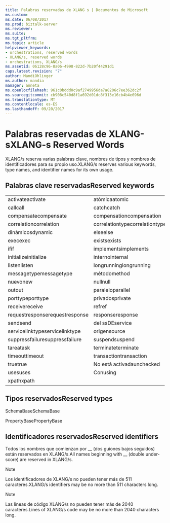 ```yaml
---
title: Palabras reservadas de XLANG s | Documentos de Microsoft
ms.custom: 
ms.date: 06/08/2017
ms.prod: biztalk-server
ms.reviewer: 
ms.suite: 
ms.tgt_pltfrm: 
ms.topic: article
helpviewer_keywords:
- orchestrations, reserved words
- XLANG/s, reserved words
- orchestrations, XLANG/s
ms.assetid: 06128c96-8a06-4998-822d-7b20f44291d1
caps.latest.revision: "7"
author: MandiOhlinger
ms.author: mandia
manager: anneta
ms.openlocfilehash: 961c0bddd0c9af2749956da7a8206c7ee362dc2f
ms.sourcegitcommit: cb908c540d8f1a692d01dc8f313e16cb4b4e696d
ms.translationtype: MT
ms.contentlocale: es-ES
ms.lasthandoff: 09/20/2017
---
```

# <a name="xlang-s-reserved-words"></a><span data-ttu-id="8b760-102">Palabras reservadas de XLANG-s</span><span class="sxs-lookup"><span data-stu-id="8b760-102">XLANG-s Reserved Words</span></span>
<span data-ttu-id="8b760-103">XLANG/s reserva varias palabras clave, nombres de tipos y nombres de identificadores para su propio uso.</span><span class="sxs-lookup"><span data-stu-id="8b760-103">XLANG/s reserves various keywords, type names, and identifier names for its own usage.</span></span>  
  
## <a name="reserved-keywords"></a><span data-ttu-id="8b760-104">Palabras clave reservadas</span><span class="sxs-lookup"><span data-stu-id="8b760-104">Reserved keywords</span></span>  
  
||||  
|-|-|-|  
|<span data-ttu-id="8b760-105">activate</span><span class="sxs-lookup"><span data-stu-id="8b760-105">activate</span></span>|<span data-ttu-id="8b760-106">atómica</span><span class="sxs-lookup"><span data-stu-id="8b760-106">atomic</span></span>|<span data-ttu-id="8b760-107">body</span><span class="sxs-lookup"><span data-stu-id="8b760-107">body</span></span>|  
|<span data-ttu-id="8b760-108">call</span><span class="sxs-lookup"><span data-stu-id="8b760-108">call</span></span>|<span data-ttu-id="8b760-109">catch</span><span class="sxs-lookup"><span data-stu-id="8b760-109">catch</span></span>|<span data-ttu-id="8b760-110">activado</span><span class="sxs-lookup"><span data-stu-id="8b760-110">checked</span></span>|  
|<span data-ttu-id="8b760-111">compensate</span><span class="sxs-lookup"><span data-stu-id="8b760-111">compensate</span></span>|<span data-ttu-id="8b760-112">compensation</span><span class="sxs-lookup"><span data-stu-id="8b760-112">compensation</span></span>|<span data-ttu-id="8b760-113">construct</span><span class="sxs-lookup"><span data-stu-id="8b760-113">construct</span></span>|  
|<span data-ttu-id="8b760-114">correlation</span><span class="sxs-lookup"><span data-stu-id="8b760-114">correlation</span></span>|<span data-ttu-id="8b760-115">correlationtype</span><span class="sxs-lookup"><span data-stu-id="8b760-115">correlationtype</span></span>|<span data-ttu-id="8b760-116">delay</span><span class="sxs-lookup"><span data-stu-id="8b760-116">delay</span></span>|  
|<span data-ttu-id="8b760-117">dinámicos</span><span class="sxs-lookup"><span data-stu-id="8b760-117">dynamic</span></span>|<span data-ttu-id="8b760-118">else</span><span class="sxs-lookup"><span data-stu-id="8b760-118">else</span></span>|<span data-ttu-id="8b760-119">excepciones</span><span class="sxs-lookup"><span data-stu-id="8b760-119">exceptions</span></span>|  
|<span data-ttu-id="8b760-120">exec</span><span class="sxs-lookup"><span data-stu-id="8b760-120">exec</span></span>|<span data-ttu-id="8b760-121">exists</span><span class="sxs-lookup"><span data-stu-id="8b760-121">exists</span></span>|<span data-ttu-id="8b760-122">false</span><span class="sxs-lookup"><span data-stu-id="8b760-122">false</span></span>|  
|<span data-ttu-id="8b760-123">if</span><span class="sxs-lookup"><span data-stu-id="8b760-123">if</span></span>|<span data-ttu-id="8b760-124">implements</span><span class="sxs-lookup"><span data-stu-id="8b760-124">implements</span></span>|<span data-ttu-id="8b760-125">in</span><span class="sxs-lookup"><span data-stu-id="8b760-125">in</span></span>|  
|<span data-ttu-id="8b760-126">initialize</span><span class="sxs-lookup"><span data-stu-id="8b760-126">initialize</span></span>|<span data-ttu-id="8b760-127">interno</span><span class="sxs-lookup"><span data-stu-id="8b760-127">internal</span></span>|<span data-ttu-id="8b760-128">link</span><span class="sxs-lookup"><span data-stu-id="8b760-128">link</span></span>|  
|<span data-ttu-id="8b760-129">listen</span><span class="sxs-lookup"><span data-stu-id="8b760-129">listen</span></span>|<span data-ttu-id="8b760-130">longrunning</span><span class="sxs-lookup"><span data-stu-id="8b760-130">longrunning</span></span>|<span data-ttu-id="8b760-131">message</span><span class="sxs-lookup"><span data-stu-id="8b760-131">message</span></span>|  
|<span data-ttu-id="8b760-132">messagetype</span><span class="sxs-lookup"><span data-stu-id="8b760-132">messagetype</span></span>|<span data-ttu-id="8b760-133">método</span><span class="sxs-lookup"><span data-stu-id="8b760-133">method</span></span>|<span data-ttu-id="8b760-134">Módulo</span><span class="sxs-lookup"><span data-stu-id="8b760-134">module</span></span>|  
|<span data-ttu-id="8b760-135">nuevo</span><span class="sxs-lookup"><span data-stu-id="8b760-135">new</span></span>|<span data-ttu-id="8b760-136">null</span><span class="sxs-lookup"><span data-stu-id="8b760-136">null</span></span>|<span data-ttu-id="8b760-137">oneway</span><span class="sxs-lookup"><span data-stu-id="8b760-137">oneway</span></span>|  
|<span data-ttu-id="8b760-138">out</span><span class="sxs-lookup"><span data-stu-id="8b760-138">out</span></span>|<span data-ttu-id="8b760-139">paralelo</span><span class="sxs-lookup"><span data-stu-id="8b760-139">parallel</span></span>|<span data-ttu-id="8b760-140">port</span><span class="sxs-lookup"><span data-stu-id="8b760-140">port</span></span>|  
|<span data-ttu-id="8b760-141">porttype</span><span class="sxs-lookup"><span data-stu-id="8b760-141">porttype</span></span>|<span data-ttu-id="8b760-142">privados</span><span class="sxs-lookup"><span data-stu-id="8b760-142">private</span></span>|<span data-ttu-id="8b760-143">public</span><span class="sxs-lookup"><span data-stu-id="8b760-143">public</span></span>|  
|<span data-ttu-id="8b760-144">receive</span><span class="sxs-lookup"><span data-stu-id="8b760-144">receive</span></span>|<span data-ttu-id="8b760-145">ref</span><span class="sxs-lookup"><span data-stu-id="8b760-145">ref</span></span>|<span data-ttu-id="8b760-146">solicitud</span><span class="sxs-lookup"><span data-stu-id="8b760-146">request</span></span>|  
|<span data-ttu-id="8b760-147">requestresponse</span><span class="sxs-lookup"><span data-stu-id="8b760-147">requestresponse</span></span>|<span data-ttu-id="8b760-148">response</span><span class="sxs-lookup"><span data-stu-id="8b760-148">response</span></span>|<span data-ttu-id="8b760-149">ámbito</span><span class="sxs-lookup"><span data-stu-id="8b760-149">scope</span></span>|  
|<span data-ttu-id="8b760-150">send</span><span class="sxs-lookup"><span data-stu-id="8b760-150">send</span></span>|<span data-ttu-id="8b760-151">del ssDE</span><span class="sxs-lookup"><span data-stu-id="8b760-151">service</span></span>|<span data-ttu-id="8b760-152">servicelink</span><span class="sxs-lookup"><span data-stu-id="8b760-152">servicelink</span></span>|  
|<span data-ttu-id="8b760-153">servicelinktype</span><span class="sxs-lookup"><span data-stu-id="8b760-153">servicelinktype</span></span>|<span data-ttu-id="8b760-154">origen</span><span class="sxs-lookup"><span data-stu-id="8b760-154">source</span></span>|<span data-ttu-id="8b760-155">succeeded</span><span class="sxs-lookup"><span data-stu-id="8b760-155">succeeded</span></span>|  
|<span data-ttu-id="8b760-156">suppressfailure</span><span class="sxs-lookup"><span data-stu-id="8b760-156">suppressfailure</span></span>|<span data-ttu-id="8b760-157">suspend</span><span class="sxs-lookup"><span data-stu-id="8b760-157">suspend</span></span>|<span data-ttu-id="8b760-158">target</span><span class="sxs-lookup"><span data-stu-id="8b760-158">target</span></span>|  
|<span data-ttu-id="8b760-159">tarea</span><span class="sxs-lookup"><span data-stu-id="8b760-159">task</span></span>|<span data-ttu-id="8b760-160">terminate</span><span class="sxs-lookup"><span data-stu-id="8b760-160">terminate</span></span>|<span data-ttu-id="8b760-161">throw</span><span class="sxs-lookup"><span data-stu-id="8b760-161">throw</span></span>|  
|<span data-ttu-id="8b760-162">timeout</span><span class="sxs-lookup"><span data-stu-id="8b760-162">timeout</span></span>|<span data-ttu-id="8b760-163">transaction</span><span class="sxs-lookup"><span data-stu-id="8b760-163">transaction</span></span>|<span data-ttu-id="8b760-164">transform</span><span class="sxs-lookup"><span data-stu-id="8b760-164">transform</span></span>|  
|<span data-ttu-id="8b760-165">true</span><span class="sxs-lookup"><span data-stu-id="8b760-165">true</span></span>|<span data-ttu-id="8b760-166">No está activada</span><span class="sxs-lookup"><span data-stu-id="8b760-166">unchecked</span></span>|<span data-ttu-id="8b760-167">until</span><span class="sxs-lookup"><span data-stu-id="8b760-167">until</span></span>|  
|<span data-ttu-id="8b760-168">uses</span><span class="sxs-lookup"><span data-stu-id="8b760-168">uses</span></span>|<span data-ttu-id="8b760-169">Con</span><span class="sxs-lookup"><span data-stu-id="8b760-169">using</span></span>|<span data-ttu-id="8b760-170">while</span><span class="sxs-lookup"><span data-stu-id="8b760-170">while</span></span>|  
|<span data-ttu-id="8b760-171">xpath</span><span class="sxs-lookup"><span data-stu-id="8b760-171">xpath</span></span>|||  
  
## <a name="reserved-types"></a><span data-ttu-id="8b760-172">Tipos reservados</span><span class="sxs-lookup"><span data-stu-id="8b760-172">Reserved types</span></span>  
 <span data-ttu-id="8b760-173">SchemaBase</span><span class="sxs-lookup"><span data-stu-id="8b760-173">SchemaBase</span></span>  
  
 <span data-ttu-id="8b760-174">PropertyBase</span><span class="sxs-lookup"><span data-stu-id="8b760-174">PropertyBase</span></span>  
  
## <a name="reserved-identifiers"></a><span data-ttu-id="8b760-175">Identificadores reservados</span><span class="sxs-lookup"><span data-stu-id="8b760-175">Reserved identifiers</span></span>  
 <span data-ttu-id="8b760-176">Todos los nombres que comienzan por __ (dos guiones bajos seguidos) están reservados en XLANG/s.</span><span class="sxs-lookup"><span data-stu-id="8b760-176">All names beginning with __ (double under-score) are reserved in XLANG/s.</span></span>  
  
> [!NOTE]
>  <span data-ttu-id="8b760-177">Los identificadores de XLANG/s no pueden tener más de 511 caracteres.</span><span class="sxs-lookup"><span data-stu-id="8b760-177">XLANG/s identifiers may be no more than 511 characters long.</span></span>  
  
> [!NOTE]
>  <span data-ttu-id="8b760-178">Las líneas de código XLANG/s no pueden tener más de 2040 caracteres.</span><span class="sxs-lookup"><span data-stu-id="8b760-178">Lines of XLANG/s code may be no more than 2040 characters long.</span></span>